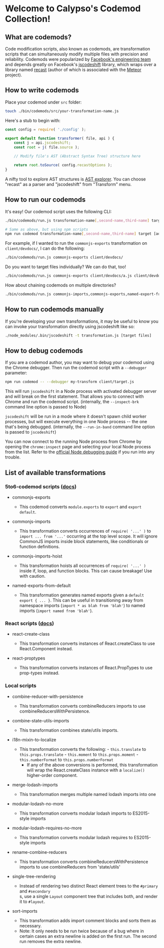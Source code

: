 # Welcome to Calypso's Codemod Collection!

## What are codemods?

Code modification scripts, also known as codemods, are transformation scripts that can simultaneously modify multiple files with precision and reliability. Codemods were popularized by [Facebook's engineering team](https://medium.com/@cpojer/effective-javascript-codemods-5a6686bb46fb) and depends greatly on Facebook's [jscodeshift](https://github.com/facebook/jscodeshift) library, which wraps over a library named [recast](https://github.com/benjamn/recast) (author of which is associated with the [Meteor](https://www.meteor.com/) project).

## How to write codemods

Place your codemod under `src` folder:
```bash
touch ./bin/codemods/src/your-transformation-name.js
```

Here's a stub to begin with:
```js
const config = require( './config' );

export default function transformer( file, api ) {
	const j = api.jscodeshift;
	const root = j( file.source );

	// Modify file's AST (Abstract Syntax Tree) structure here

	return root.toSource( config.recastOptions );
}
```

A nifty tool to explore AST structures is [AST explorer](https://astexplorer.net/).
You can choose "recast" as a parser and "jscodeshift" from "Transform" menu.

## How to run our codemods

It's easy! Our codemod script uses the following CLI:

```bash
./bin/codemods/run.js transformation-name[,second-name,third-name] target [additional targets]
```

```bash
# Same as above, but using npm scripts
npm run codemod transformation-name[,second-name,third-name] target [additional targets]
```

For example, if I wanted to run the `commonjs-exports` transformation on `client/devdocs/`, I can do the following:

```bash
./bin/codemods/run.js commonjs-exports client/devdocs/
```

Do you want to target files individually? We can do that, too!

```bash
./bin/codemods/run.js commonjs-exports client/devdocs/a.js client/devdocs/b.js client/devdocs/c.js
```

How about chaining codemods on multiple directories?

```bash
./bin/codemods/run.js commonjs-imports,commonjs-exports,named-export-from-default client/blocks/ client/components/
```

## How to run codemods manually

If you're developing your own transformations, it may be useful to know you can invoke your transformation directly using jscodeshift like so:

```bash
./node_modules/.bin/jscodeshift -t transformation.js [target files]
```

## How to debug codemods

If you are a codemod author, you may want to debug your codemod using the Chrome debugger. Then
run the codemod script with a `--debugger` parameter:
```bash
npm run codemod -- --debugger my-transform client/target.js
```
This will run `jscodeshift` in a Node process with activated debugger server and will break on the
first statement. That allows you to connect with Chrome and run the codemod script. (internally,
the `--inspect-brk` command line option is passed to Node)

`jscodeshift` will be run in a mode where it doesn't spawn child worker processes, but will execute
everything in one Node process -- the one that's being debugged. (internally, the `--run-in-band`
command line option is passed to `jscodeshift`)

You can now connect to the running Node process from Chrome by opening the `chrome:inspect` page and
selecting your local Node process from the list. Refer to the
[official Node debugging guide](https://nodejs.org/en/docs/inspector/) if you run into any trouble.

## List of available transformations

### 5to6-codemod scripts ([docs](https://github.com/5to6/5to6-codemod#transforms))

- commonjs-exports
	- This codemod converts `module.exports` to `export` and `export default`.

- commonjs-imports
	- This transformation converts occurrences of `require( '...' )` to `import ... from '...'` occurring at the top level scope. It will ignore CommonJS imports inside block statements, like conditionals or function definitions.

- commonjs-imports-hoist
	- This transformation hoists all occurrences of `require( '...' )` inside if, loop, and function blocks. This can cause breakage! Use with caution.

- named-exports-from-default
	- This transformation generates named exports given a `default export { ... }`. This can be useful in transitioning away from namespace imports (`import * as blah from 'blah'`) to named imports (`import named from 'blah'`).

### React scripts ([docs](https://github.com/reactjs/react-codemod))

- react-create-class
	- This transformation converts instances of React.createClass to use React.Component instead.

- react-proptypes
	- This transformation converts instances of React.PropTypes to use prop-types instead.

### Local scripts
- combine-reducer-with-persistence
	- This transformation converts combineReducers imports to use combineReducersWithPersistence.

- combine-state-utils-imports
	- This transformation combines state/utils imports.

- i18n-mixin-to-localize
  - This transformation converts the following:
		- `this.translate` to `this.props.translate`
		- `this.moment` to `this.props.moment`
		- `this.numberFormat` to `this.props.numberFormat`
	- If any of the above conversions is performed, this transformation will wrap the React.createClass instance with a `localize()` higher-order component.

- merge-lodash-imports
	- This transformation merges multiple named lodash imports into one

-	modular-lodash-no-more
	- This transformation converts modular lodash imports to ES2015-style imports

- modular-lodash-requires-no-more
	- This transformation converts modular lodash requires to ES2015-style imports

- rename-combine-reducers
	- This transformation converts combineReducersWithPersistence imports to use combineReducers from 'state/utils'

- single-tree-rendering
	- Instead of rendering two distinct React element trees to the `#primary` and `#secondary` <div>s,
	use a single `Layout` component tree that includes both, and render it to `#layout`.

- sort-imports
	- This transformation adds import comment blocks and sorts them as necessary.
	- Note: It only needs to be run twice because of a bug where in certain cases an extra newline is added
	on the first run.  The second run removes the extra newline.
